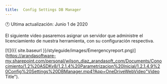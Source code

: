 ```yaml
---
title:  Config Settings DB Manager
---
```


🕐 Ultima actualización: Junio 1 de 2020


El siguiente video pasaremos asignar un servidor que administre el licenciamiento de nuestra herramienta, con su configuración respectiva.

[![]({{ site.baseurl }}/styleguide/images/Emergencyreport.png)](https://arandasoftware-my.sharepoint.com/personal/wilson_diaz_arandasoft_com/Documents/Conocimiento/1.2%20ASDKv8/1.2.1.4%20Parametrizacion%20Inicial/1.2.1.4.9%20Config%20Settings%20DBManager.mp4?App=OneDriveWebVideo"Video Title").


